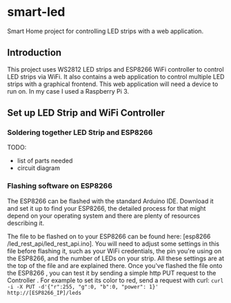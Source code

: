 # smart-led
Smart Home project for controlling LED strips with a web application.

## Introduction
This project uses WS2812 LED strips and ESP8266 WiFi controller to control 
LED strips via WiFi. It also contains a web application to control multiple 
LED strips with a graphical frontend. This web application will need a device to
 run on. In my case I used a Raspberry Pi 3. 


## Set up LED Strip and WiFi Controller

### Soldering together LED Strip and ESP8266
   TODO:
   - list of parts needed
   - circuit diagram
   
### Flashing software on ESP8266
The ESP8266 can be flashed with the standard Arduino IDE. Download it and set it
up to find your ESP8266, the detailed process for that might depend on your
 operating system and there are plenty of resources describing it.

The file to be flashed on to your ESP8266 can be found here: [esp8266
/led_rest_api/led_rest_api.ino].
You will need to adjust some settings in this file before flashing it, such
 as your WiFi credentials, the pin you're using on the ESP8266, and the
  number of LEDs on your strip. All these settings are at the top of the file
   and are explained there. Once you've flashed the file onto the ESP8266
   , you can test it by sending a simple http PUT request to the Controller
   . For example to set its color to red, send a request with curl:
      ```
      curl -i -X PUT -d'{"r":255, "g":0, "b":0, "power": 1}' http://[ESP8266_IP]/leds
      ```

